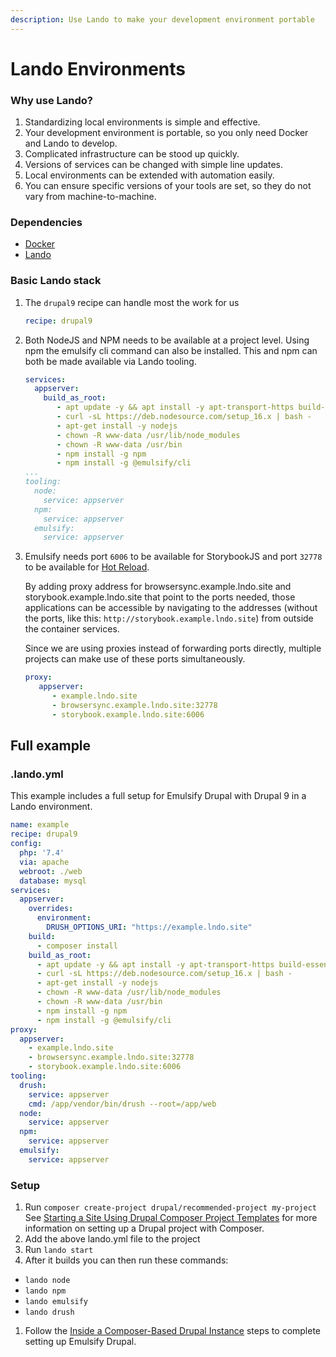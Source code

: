 ```yaml
---
description: Use Lando to make your development environment portable
---
```


# Lando Environments

### Why use Lando?

1. Standardizing local environments is simple and effective.
2. Your development environment is portable, so you only need Docker and Lando to develop.
3. Complicated infrastructure can be stood up quickly.
4. Versions of services can be changed with simple line updates.
5. Local environments can be extended with automation easily.
6. You can ensure specific versions of your tools are set, so they do not vary from machine-to-machine.

### Dependencies

* [Docker](https://docs.docker.com/get-docker/)
* [Lando](https://lando.dev/download/)

### Basic Lando stack

1. The `drupal9` recipe can handle most the work for us

    ```yaml
    recipe: drupal9
    ```
2. Both NodeJS and NPM needs to be available at a project level. Using npm the emulsify cli command can also be installed. This and npm can both be made available via Lando tooling.

    ```yaml
    services:
      appserver:
        build_as_root:
           - apt update -y && apt install -y apt-transport-https build-essential unzip
           - curl -sL https://deb.nodesource.com/setup_16.x | bash -
           - apt-get install -y nodejs
           - chown -R www-data /usr/lib/node_modules
           - chown -R www-data /usr/bin
           - npm install -g npm
           - npm install -g @emulsify/cli
    ...
    tooling:
      node:
        service: appserver
      npm:
        service: appserver
      emulsify:
        service: appserver
    ```
3. Emulsify needs port `6006` to be available for StorybookJS and port `32778` to be available for [Hot Reload](./hot-reload-drupal.md).

   By adding proxy address for browsersync.example.lndo.site and storybook.example.lndo.site that point to the ports needed, those applications can be accessible by navigating to the addresses (without the ports, like this: `http://storybook.example.lndo.site`) from outside the container services.

   Since we are using proxies instead of forwarding ports directly, multiple projects can make use of these ports simultaneously.
   ```yaml
   proxy:
      appserver:
         - example.lndo.site
         - browsersync.example.lndo.site:32778
         - storybook.example.lndo.site:6006 
   ```

## Full example

### .lando.yml

This example includes a full setup for Emulsify Drupal with Drupal 9 in a Lando environment.

```yaml
name: example
recipe: drupal9
config:
  php: '7.4'
  via: apache
  webroot: ./web
  database: mysql
services:
  appserver:
    overrides:
      environment:
        DRUSH_OPTIONS_URI: "https://example.lndo.site"
    build:
      - composer install
    build_as_root:
      - apt update -y && apt install -y apt-transport-https build-essential unzip
      - curl -sL https://deb.nodesource.com/setup_16.x | bash -
      - apt-get install -y nodejs
      - chown -R www-data /usr/lib/node_modules
      - chown -R www-data /usr/bin
      - npm install -g npm
      - npm install -g @emulsify/cli
proxy:
  appserver:
    - example.lndo.site
    - browsersync.example.lndo.site:32778
    - storybook.example.lndo.site:6006
tooling:
  drush:
    service: appserver
    cmd: /app/vendor/bin/drush --root=/app/web
  node:
    service: appserver
  npm:
    service: appserver
  emulsify:
    service: appserver
```

### Setup

1. Run `composer create-project drupal/recommended-project my-project` See [Starting a Site Using Drupal Composer Project Templates](https://www.drupal.org/docs/develop/using-composer/starting-a-site-using-drupal-composer-project-templates) for more information on setting up a Drupal project with Composer.
2. Add the above lando.yml file to the project
3. Run `lando start`
4. After it builds you can then run these commands:

* `lando node`
* `lando npm`
* `lando emulsify`
* `lando drush`

1. Follow the [Inside a Composer-Based Drupal Instance](emulsify-drupal/emulsify-drupal#inside-a-composer-based-drupal-instance) steps to complete setting up Emulsify Drupal.
